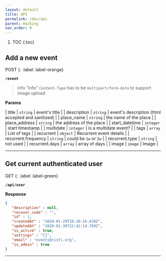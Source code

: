 ```yaml
---
layout: default
title: API
permalink: /dev/api
parent: Hacking
nav_order: 8
---
```



1. TOC
{:toc}




## Add a new event

POST
{: .label .label-orange}

**`/event`**

> info "info"
> `Content-Type` has to be `multipart/form-data` to support image upload


**Params**

| title | `string` | event's title |
| description | `string` | event's description (html accepted and sanitized) |
| place_name | `string` | the name of the place |
| place_address | `string` | the address of the place |
| start_datetime | `integer` | start timestamp |
| multidate | `integer` | is a multidate event? |
| tags | `array` | List of tags |
| recurrent | `object` | Recurrent event details |
| recurrent.frequency | `string` | could be `1w` or `2w` |
| recurrent.type | `string` | not used |
| recurrent.days | `array` | array of days |
| image | `image` | Image |


---

## Get current authenticated user

GET
{: .label .label-green}

**`/api/user`**





**Response**
```json
{
   "description" : null,
   "recover_code" : "",
   "id" : 1,
   "createdAt" : "2020-01-29T18:10:16.630Z",
   "updatedAt" : "2020-01-30T22:42:14.789Z",
   "is_active" : true,
   "settings" : "{}",
   "email" : "eventi@cisti.org",
   "is_admin" : true
}
```
---

